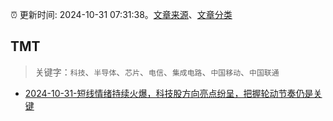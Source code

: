 :alarm_clock: 更新时间: 2024-10-31 07:31:38。[文章来源](/README.md)、[文章分类](/TAGS.md)

## TMT


> 关键字：`科技`、`半导体`、`芯片`、`电信`、`集成电路`、`中国移动`、`中国联通`



- [2024-10-31-短线情绪持续火爆，科技股方向亮点纷呈，把握轮动节奏仍是关键](https://www.cls.cn/detail/1843709) 
